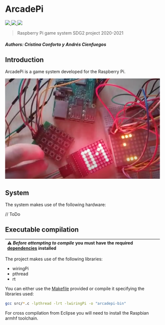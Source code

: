 # ArcadePi

<p>
<a href="https://github.com/aacienfuegos/arcadePi/tree/main/docs">
<img src="https://img.shields.io/badge/docs-.pdf-informational"/>
</a>

<a href="https://api.codetabs.com/v1/loc/?github=aacienfuegos/arcadePi">
<img src="https://img.shields.io/badge/dynamic/json?color=9dc&label=lines%20of%20code&query=%24%5B-1%3A%5D.linesOfCode&url=https%3A%2F%2Fapi.codetabs.com%2Fv1%2Floc%2F%3Fgithub%3Daacienfuegos%2FarcadePi"/>
</a>
<a href="https://github.com/aacienfuegos/arcadePi">
<img src="https://img.shields.io/github/languages/top/aacienfuegos/arcadePi?logo=github">
</a>
</p>

> Raspberry Pi game system
> SDG2 project 2020-2021

##### Authors: Cristina Conforto y Andrés Cienfuegos

## Introduction
ArcadePi is a game system developed for the Raspberry Pi.

![Image of the system](/docs/system.png)

## System
The system makes use of the following hardware:

// ToDo

## Executable compilation

| :warning: _Before attempting to compile_ you must have the required [dependencies](#dependencies) installed |
| :---                                                                                                        |

The project makes use of the following libraries:

- wiringPi
- pthread
- rt

You can either use the [Makefile](Makefile) provided or compile it specifying the libraries used:

```sh
gcc src/*.c -lpthread -lrt -lwiringPi -o "arcadepi-bin"
```

For cross compilation from Eclipse you will need to install the Raspbian armhf toolchain.

